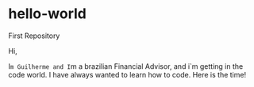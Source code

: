 # hello-world
First Repository

Hi, 

I`m Guilherme and I`m a brazilian Financial Advisor, and i`m getting in the code world.
I have always wanted to learn how to code.
Here is the time!
